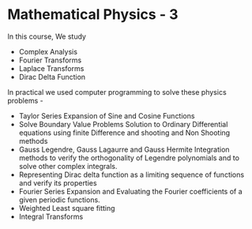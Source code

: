 # Mathematical Physics - 3

In this course, We study

- Complex Analysis
- Fourier Transforms
- Laplace Transforms
- Dirac Delta Function

In practical we used computer programming to solve these physics problems - 

- Taylor Series Expansion of Sine and Cosine Functions
- Solve Boundary Value Problems Solution to Ordinary Differential equations using finite
Difference and shooting and Non Shooting methods
- Gauss Legendre, Gauss Lagaurre and Gauss
Hermite Integration methods to verify the orthogonality of Legendre polynomials and to solve other complex integrals.
- Representing Dirac delta function as a limiting sequence of functions and verify its properties
- Fourier Series Expansion and Evaluating the Fourier coefficients of a given periodic functions.
- Weighted Least square fitting
- Integral Transforms
